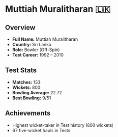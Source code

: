 # Muttiah Muralitharan 🇱🇰

## Overview  
- **Full Name:** Muttiah Muralitharan  
- **Country:** Sri Lanka  
- **Role:** Bowler (Off-Spin)  
- **Test Career:** 1992 – 2010  

## Test Stats  
- **Matches:** 133  
- **Wickets:** 800  
- **Bowling Average:** 22.72  
- **Best Bowling:** 9/51  

## Achievements  
- Highest wicket-taker in Test history (800 wickets)  
- 67 five-wicket hauls in Tests  
